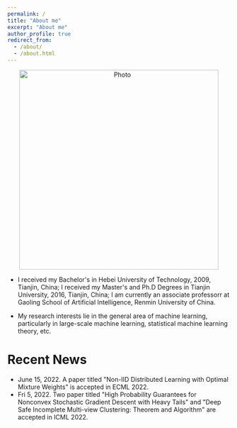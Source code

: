 ```yaml
---
permalink: /
title: "About me"
excerpt: "About me"
author_profile: true
redirect_from: 
  - /about/
  - /about.html
---
```


<p align="center">
  <img src="https://liuyonggsai.github.io/files/yongliu.jpg?raw=true" alt="Photo" style="width: 450px;"/>
</p>

* I received my Bachelor's in Hebei University of Technology, 2009, Tianjin, China; I received my Master's and Ph.D Degrees in Tianjin University, 2016, Tianjin, China; I am currently an associate professorr at Gaoling School of Artificial Intelligence, Renmin University of China.

* My research interests lie in the general area of machine learning, particularly in large-scale machine learning, statistical machine learning theory, etc.

# Recent News
* June 15, 2022. A paper titled "Non-IID Distributed Learning with Optimal Mixture Weights" is accepted in ECML 2022.
* Fri 5, 2022. Two paper titled "High Probability Guarantees for Nonconvex Stochastic Gradient Descent with Heavy Tails" and "Deep Safe Incomplete Multi-view Clustering: Theorem and Algorithm" are accepted in ICML 2022.


